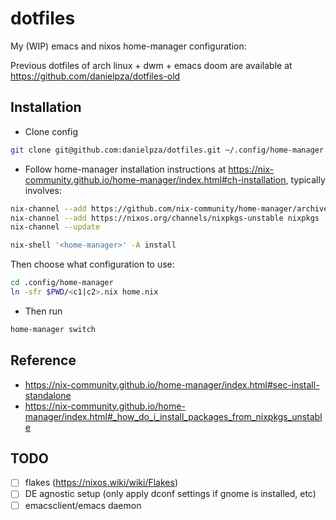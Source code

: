 # dotfiles

My (WIP) emacs and nixos home-manager configuration:

Previous dotfiles of arch linux + dwm + emacs doom are available at https://github.com/danielpza/dotfiles-old

## Installation

- Clone config

```sh
git clone git@github.com:danielpza/dotfiles.git ~/.config/home-manager
```

- Follow home-manager installation instructions at https://nix-community.github.io/home-manager/index.html#ch-installation, typically involves:

```sh
nix-channel --add https://github.com/nix-community/home-manager/archive/master.tar.gz home-manager
nix-channel --add https://nixos.org/channels/nixpkgs-unstable nixpkgs
nix-channel --update

nix-shell '<home-manager>' -A install
```

Then choose what configuration to use:

```sh
cd .config/home-manager
ln -sfr $PWD/<c1|c2>.nix home.nix
```

- Then run

```sh
home-manager switch
```

## Reference

- https://nix-community.github.io/home-manager/index.html#sec-install-standalone
- https://nix-community.github.io/home-manager/index.html#_how_do_i_install_packages_from_nixpkgs_unstable

## TODO

- [ ] flakes (https://nixos.wiki/wiki/Flakes)
- [ ] DE agnostic setup (only apply dconf settings if gnome is installed, etc)
- [ ] emacsclient/emacs daemon
